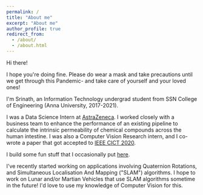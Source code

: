 ```yaml
---
permalink: /
title: "About me"
excerpt: "About me"
author_profile: true
redirect_from: 
  - /about/
  - /about.html
---
```


Hi there!

I hope you're doing fine. Please do wear a mask and take precautions until we get through this Pandemic- and take care of yourself and your loved ones!

I'm Srinath, an Information Technology undergrad student from SSN College of Engineering (Anna University, 2017-2021).

I was a Data Science Intern at [AstraZeneca](https://www.linkedin.com/company/astrazeneca/). I worked closely with a business team to enhance the performance of an existing pipeline to calculate the intrinsic permeability of chemical compounds across the human intestine. I was also a Computer Vision Research intern, and I co-wrote a paper that got accepted to [IEEE CICT 2020](http://www.cict2020.iiitdm.ac.in/). 

I build some fun stuff that I occasionally put [here](https://srinathvrao.github.io/year-archive/).

I've recently started working on applications involving Quaternion Rotations, and Simultaneous Localisation And Mapping ("SLAM") algorithms. I hope to work on Lunar and/or Martian Vehicles that use SLAM algorithms sometime in the future! I'd love to use my knowledge of Computer Vision for this.
